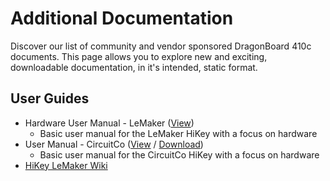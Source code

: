 # Additional Documentation

Discover our list of community and vendor sponsored DragonBoard 410c documents. This page allows you to explore new and exciting, downloadable documentation, in it's intended, static format.

## User Guides

- Hardware User Manual - LeMaker ([View](UserManual.md))
   - Basic user manual for the LeMaker HiKey with a focus on hardware
- User Manual - CircuitCo ([View](https://github.com/96boards/documentation/blob/master/ConsumerEdition/HiKey/AdditionalDocs/HiKey_User_Guide_CircuitCo.pdf) / [Download](https://github.com/96boards/documentation/raw/master/ConsumerEdition/HiKey/AdditionalDocs/HiKey_User_Guide_CircuitCo.pdf))
   - Basic user manual for the CircuitCo HiKey with a focus on hardware
- [HiKey LeMaker Wiki](http://wiki.lemaker.org/HiKey(LeMaker_version))
